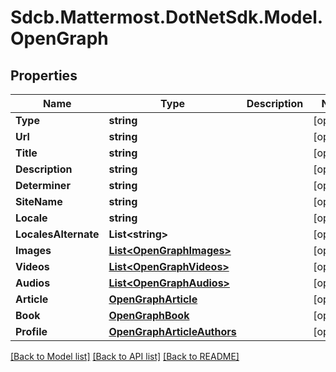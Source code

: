 # Sdcb.Mattermost.DotNetSdk.Model.OpenGraph
## Properties

Name | Type | Description | Notes
------------ | ------------- | ------------- | -------------
**Type** | **string** |  | [optional] 
**Url** | **string** |  | [optional] 
**Title** | **string** |  | [optional] 
**Description** | **string** |  | [optional] 
**Determiner** | **string** |  | [optional] 
**SiteName** | **string** |  | [optional] 
**Locale** | **string** |  | [optional] 
**LocalesAlternate** | **List&lt;string&gt;** |  | [optional] 
**Images** | [**List&lt;OpenGraphImages&gt;**](OpenGraphImages.md) |  | [optional] 
**Videos** | [**List&lt;OpenGraphVideos&gt;**](OpenGraphVideos.md) |  | [optional] 
**Audios** | [**List&lt;OpenGraphAudios&gt;**](OpenGraphAudios.md) |  | [optional] 
**Article** | [**OpenGraphArticle**](OpenGraphArticle.md) |  | [optional] 
**Book** | [**OpenGraphBook**](OpenGraphBook.md) |  | [optional] 
**Profile** | [**OpenGraphArticleAuthors**](OpenGraphArticleAuthors.md) |  | [optional] 

[[Back to Model list]](../README.md#documentation-for-models) [[Back to API list]](../README.md#documentation-for-api-endpoints) [[Back to README]](../README.md)

